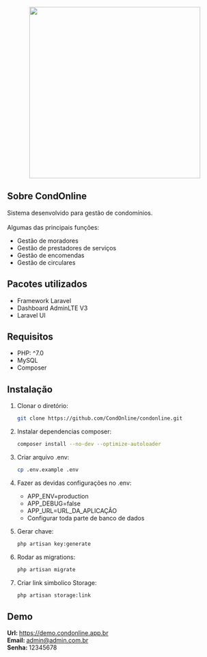 <p align="center"><img src="http://demo.condonline.app.br/assets/img/CondOnlineLogoFull.png" width="400"></p>

## Sobre CondOnline

Sistema desenvolvido para gestão de condomínios.
<br><br>
Algumas das principais funções:

- Gestão de moradores
- Gestão de prestadores de serviços
- Gestão de encomendas
- Gestão de circulares

## Pacotes utilizados

- Framework Laravel
- Dashboard AdminLTE V3
- Laravel UI

## Requisitos

- PHP: ^7.0
- MySQL
- Composer

## Instalação

1. Clonar o diretório:

   ```sh
   git clone https://github.com/CondOnline/condonline.git
   ```

2. Instalar dependencias composer:

   ```sh
   composer install --no-dev --optimize-autoloader
   ```
   
2. Criar arquivo .env:

      ```sh
      cp .env.example .env
      ```
   
3. Fazer as devidas configurações no .env:

    - APP_ENV=production
    - APP_DEBUG=false
    - APP_URL=URL_DA_APLICAÇÂO
    - Configurar toda parte de banco de dados
    
4. Gerar chave:

      ```sh
      php artisan key:generate
      ```
   
5. Rodar as migrations:

      ```sh
      php artisan migrate
      ```
   
5. Criar link simbolico Storage:

     ```sh
     php artisan storage:link
     ```

## Demo

<b>Url: </b>https://demo.condonline.app.br
<br>
<b>Email: </b>admin@admin.com.br
<br>
<b>Senha: </b>12345678
